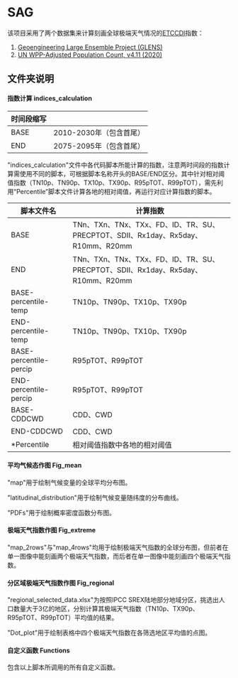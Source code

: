 # SAG

该项目采用了两个数据集来计算刻画全球极端天气情况的[ETCCDI](http://etccdi.pacificclimate.org/indices.shtml)指数：

1. [Geoengineering Large Ensemble Project (GLENS)](https://doi.org/10.5065/D6JH3JXX)
2. [UN WPP-Adjusted Population Count, v4.11 (2020)](https://doi.org/10.7927/H4PN93PB)



## 文件夹说明

#### **指数计算 indices_calculation**

| 时间段缩写 |                         |
| ---------- | ----------------------- |
| BASE       | 2010-2030年（包含首尾） |
| END        | 2075-2095年（包含首尾） |

"indices_calculation"文件中各代码脚本所能计算的指数，注意两时间段的指数计算需使用不同的脚本，可根据脚本名称开头的BASE/END区分。其中针对相对阈值指数（TN10p、TN90p、TX10p、TX90p、R95pTOT、R99pTOT），需先利用“Percentile”脚本文件计算各地的相对阈值，再运行对应计算指数的脚本。

| 脚本文件名             | 计算指数                                                     |
| ---------------------- | ------------------------------------------------------------ |
| BASE                   | TNn、TXn、TNx、TXx、FD、ID、TR、SU、PRECPTOT、SDII、Rx1day、Rx5day、R10mm、R20mm |
| END                    | TNn、TXn、TNx、TXx、FD、ID、TR、SU、PRECPTOT、SDII、Rx1day、Rx5day、R10mm、R20mm |
| BASE-percentile-temp   | TN10p、TN90p、TX10p、TX90p                                   |
| END-percentile-temp    | TN10p、TN90p、TX10p、TX90p                                   |
| BASE-percentile-percip | R95pTOT、R99pTOT                                             |
| END-percentile-percip  | R95pTOT、R99pTOT                                             |
| BASE-CDDCWD            | CDD、CWD                                                     |
| END-CDDCWD             | CDD、CWD                                                     |
| *Percentile            | 相对阈值指数中各地的相对阈值                                 |

#### 平均气候态作图 Fig_mean

"map"用于绘制气候变量的全球平均分布图。

"latitudinal_distribution"用于绘制气候变量随纬度的分布曲线。

"PDFs"用于绘制概率密度函数分布图。

#### 极端天气指数作图 Fig_extreme

"map_2rows"与"map_4rows"均用于绘制极端天气指数的全球分布图，但前者在单一图像中能刻画两个极端天气指数，而后者在单一图像中能刻画四个极端天气指数。

#### 分区域极端天气指数作图 Fig_regional

"regional_selected_data.xlsx"为按照IPCC SREX陆地部分地域分区，挑选出人口数量大于3亿的地区，分别计算其极端天气指数（TN10p、TX90p、R95pTOT、R99pTOT）平均值的结果。

"Dot_plot"用于绘制表格中四个极端天气指数在各筛选地区平均值的点图。

#### 自定义函数 Functions

包含以上脚本所调用的所有自定义函数。